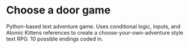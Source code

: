 # Choose a door game
Python-based text adventure game. Uses conditional logic, inputs, and Atomic Kittens references to create a choose-your-own-adventure style text RPG.
10 possible endings coded in.
